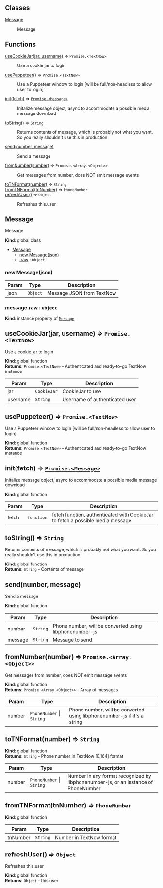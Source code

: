 ## Classes

<dl>
<dt><a href="#Message">Message</a></dt>
<dd><p>Message</p>
</dd>
</dl>

## Functions

<dl>
<dt><a href="#useCookieJar">useCookieJar(jar, username)</a> ⇒ <code>Promise.&lt;TextNow&gt;</code></dt>
<dd><p>Use a cookie jar to login</p>
</dd>
<dt><a href="#usePuppeteer">usePuppeteer()</a> ⇒ <code>Promise.&lt;TextNow&gt;</code></dt>
<dd><p>Use a Puppeteer window to login [will be full/non-headless to allow user to login]</p>
</dd>
<dt><a href="#init">init(fetch)</a> ⇒ <code><a href="#Message">Promise.&lt;Message&gt;</a></code></dt>
<dd><p>Initalize message object, async to accommodate a possible media message download</p>
</dd>
<dt><a href="#toString">toString()</a> ⇒ <code>String</code></dt>
<dd><p>Returns contents of message, which is probably not what you want. So you really shouldn&#39;t use this in production.</p>
</dd>
<dt><a href="#send">send(number, message)</a></dt>
<dd><p>Send a message</p>
</dd>
<dt><a href="#fromNumber">fromNumber(number)</a> ⇒ <code>Promise.&lt;Array.&lt;Object&gt;&gt;</code></dt>
<dd><p>Get messages from number, does NOT emit message events</p>
</dd>
<dt><a href="#toTNFormat">toTNFormat(number)</a> ⇒ <code>String</code></dt>
<dd></dd>
<dt><a href="#fromTNFormat">fromTNFormat(tnNumber)</a> ⇒ <code>PhoneNumber</code></dt>
<dd></dd>
<dt><a href="#refreshUser">refreshUser()</a> ⇒ <code>Object</code></dt>
<dd><p>Refreshes this.user</p>
</dd>
</dl>

<a name="Message"></a>

## Message
Message

**Kind**: global class  

* [Message](#Message)
    * [new Message(json)](#new_Message_new)
    * [.raw](#Message+raw) : <code>Object</code>

<a name="new_Message_new"></a>

### new Message(json)

| Param | Type | Description |
| --- | --- | --- |
| json | <code>Object</code> | Message JSON from TextNow |

<a name="Message+raw"></a>

### message.raw : <code>Object</code>
**Kind**: instance property of [<code>Message</code>](#Message)  
<a name="useCookieJar"></a>

## useCookieJar(jar, username) ⇒ <code>Promise.&lt;TextNow&gt;</code>
Use a cookie jar to login

**Kind**: global function  
**Returns**: <code>Promise.&lt;TextNow&gt;</code> - Authenticated and ready-to-go TextNow instance  

| Param | Type | Description |
| --- | --- | --- |
| jar | <code>CookieJar</code> | CookieJar to use |
| username | <code>String</code> | Username of authenticated user |

<a name="usePuppeteer"></a>

## usePuppeteer() ⇒ <code>Promise.&lt;TextNow&gt;</code>
Use a Puppeteer window to login [will be full/non-headless to allow user to login]

**Kind**: global function  
**Returns**: <code>Promise.&lt;TextNow&gt;</code> - Authenticated and ready-to-go TextNow instance  
<a name="init"></a>

## init(fetch) ⇒ [<code>Promise.&lt;Message&gt;</code>](#Message)
Initalize message object, async to accommodate a possible media message download

**Kind**: global function  

| Param | Type | Description |
| --- | --- | --- |
| fetch | <code>function</code> | fetch function, authenticated with CookieJar to fetch a possible media message |

<a name="toString"></a>

## toString() ⇒ <code>String</code>
Returns contents of message, which is probably not what you want. So you really shouldn't use this in production.

**Kind**: global function  
**Returns**: <code>String</code> - Contents of message  
<a name="send"></a>

## send(number, message)
Send a message

**Kind**: global function  

| Param | Type | Description |
| --- | --- | --- |
| number | <code>String</code> | Phone number, will be converted using libphonenumber-js |
| message | <code>String</code> | Message to send |

<a name="fromNumber"></a>

## fromNumber(number) ⇒ <code>Promise.&lt;Array.&lt;Object&gt;&gt;</code>
Get messages from number, does NOT emit message events

**Kind**: global function  
**Returns**: <code>Promise.&lt;Array.&lt;Object&gt;&gt;</code> - Array of messages  

| Param | Type | Description |
| --- | --- | --- |
| number | <code>PhoneNumber</code> \| <code>String</code> | Phone number, will be converted using libphonenumber-js if it's a string |

<a name="toTNFormat"></a>

## toTNFormat(number) ⇒ <code>String</code>
**Kind**: global function  
**Returns**: <code>String</code> - Phone number in TextNow [E.164] format  

| Param | Type | Description |
| --- | --- | --- |
| number | <code>PhoneNumber</code> \| <code>String</code> | Number in any format recognized by libphonenumber-js, or an instance of PhoneNumber |

<a name="fromTNFormat"></a>

## fromTNFormat(tnNumber) ⇒ <code>PhoneNumber</code>
**Kind**: global function  

| Param | Type | Description |
| --- | --- | --- |
| tnNumber | <code>String</code> | Number in TextNow format |

<a name="refreshUser"></a>

## refreshUser() ⇒ <code>Object</code>
Refreshes this.user

**Kind**: global function  
**Returns**: <code>Object</code> - this.user  
